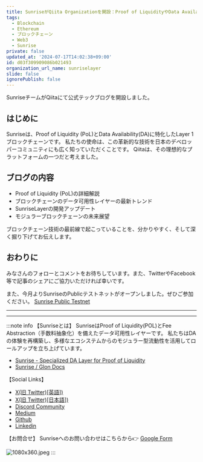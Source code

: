 ```yaml
---
title: SunriseがQiita Organizationを開設：Proof of LiquidityやData Availabilityの技術動向を発信
tags:
  - Blockchain
  - Ethereum
  - ブロックチェーン
  - Web3
  - Sunrise
private: false
updated_at: '2024-07-17T14:02:38+09:00'
id: d03f309909086b021493
organization_url_name: sunriselayer
slide: false
ignorePublish: false
---
```

SunriseチームがQiitaにて公式テックブログを開設しました。

## はじめに

Sunriseは、Proof of Liquidity (PoL)とData Availability(DA)に特化したLayer 1ブロックチェーンです。
私たちの使命は、この革新的な技術を日本のデベロッパーコミュニティにも広く知っていただくことです。
Qiitaは、その理想的なプラットフォームの一つだと考えました。

## ブログの内容
- Proof of Liquidity (PoL)の詳細解説
- ブロックチェーンのデータ可用性レイヤーの最新トレンド
- SunriseLayerの開発アップデート
- モジュラーブロックチェーンの未来展望

ブロックチェーン技術の最前線で起こっていることを、分かりやすく、そして深く掘り下げてお伝えします。

## おわりに
みなさんのフォローとコメントをお待ちしています。また、TwitterやFacebook等で記事のシェアにご協力いただければ幸いです。

また、今月よりSunriseのPublicテストネットがオープンしました。ぜひご参加ください。
[Sunrise Public Testnet](https://testnet.app.sunriselayer.io/)


---

---

:::note info
【Sunriseとは】
SunriseはProof of Liquidity(POL)とFee Abstraction（手数料抽象化）を備えたデータ可用性レイヤーです。 私たちはDAの体験を再構築し、多様なエコシステムからのモジュラー型流動性を活用してロールアップを立ち上げています。
- [Sunrise -  Specialized DA Layer for Proof of Liquidity](https://sunriselayer.io/)
- [Sunrise / Glon Docs](https://docs.sunriselayer.io/)

【Social Links】
- [X(旧 Twitter)[英語])](https://twitter.com/SunriseLayer)
- [X(旧 Twitter)[日本語])](https://twitter.com/SunriseLayer)
- [Discord Community](https://discord.com/invite/sunrise)
- [Medium](https://sunriselayer.medium.com/)
- [Github](https://github.com/sunriselayer)
- [Linkedin](https://www.linkedin.com/company/sunriselayer)


【お問合せ】
Sunriseへのお問い合わせはこちらから👉 [Google Form](https://forms.gle/h8RVahxRtXUvYwnv6)

![1080x360.jpeg](https://qiita-image-store.s3.ap-northeast-1.amazonaws.com/0/3839047/8971d83b-3331-4757-dc72-320d28618735.jpeg)
:::

